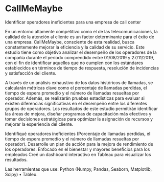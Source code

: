 # CallMeMaybe
Identificar operadores ineficientes para una empresa de call center 

En un entorno altamente competitivo como el de las telecomunicaciones, la calidad de la atención al cliente es un factor determinante para el éxito de una empresa. CallMeMaybe, consciente de esta realidad, busca constantemente mejorar la eficiencia y la calidad de su servicio. Este estudio tiene como objetivo analizar el desempeño de los operadores de la compañía durante el período comprendido entre 01/08/2019 y 27/11/2019, con el fin de identificar aquellos que no cumplen con los estándares establecidos en términos de tiempo de respuesta, resolución de incidencias y satisfacción del cliente.

A través de un análisis exhaustivo de los datos históricos de llamadas, se calcularán métricas clave como el porcentaje de llamadas perdidas, el tiempo de espera promedio y el número de llamadas resueltas por operador. Además, se realizarán pruebas estadísticas para evaluar si existen diferencias significativas en el desempeño entre los diferentes grupos de operadores. Los resultados de este estudio permitirán identificar las áreas de mejora, diseñar programas de capacitación más efectivos y tomar decisiones estratégicas para optimizar la asignación de recursos y mejorar la experiencia del cliente.

Identifiqué operadores ineficientes (Porcentaje de llamadas perdidas, el tiempo de espera promedio y el número de llamadas resueltas por operador). 
Desarrolle un plan de acción para la mejora de rendimiento de los operadores. Enfocado en el bienestar y mayores beneficios para los empleados 
Creé un dashboard interactivo en Tableau para visualizar los resultados. 

Las herramientas que use: Python (Numpy, Pandas, Seaborn, Matplotlib, Scipy) • Tableu.

